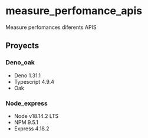 # measure_perfomance_apis

Measure perfomances diferents APIS

## Proyects

### Deno_oak

* Deno 1.31.1
* Typescript 4.9.4
* Oak

### Node_express

* Node v18.14.2 LTS
* NPM 9.5.1
* Express 4.18.2
